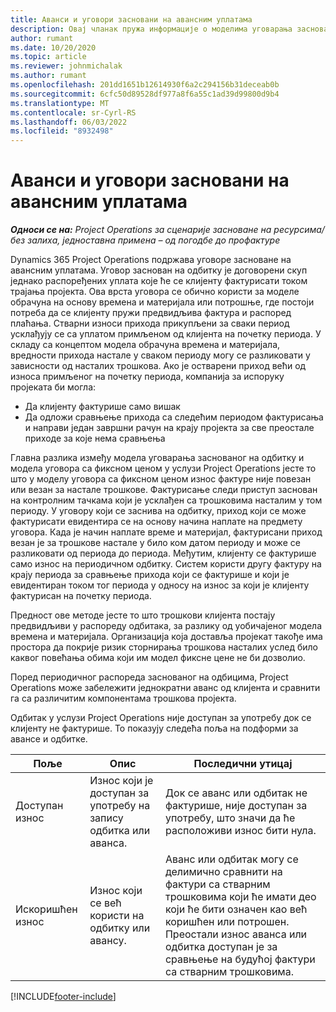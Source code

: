 ```yaml
---
title: Аванси и уговори засновани на авансним уплатама
description: Овај чланак пружа информације о моделима уговарања заснованим на власницима и напретку у пројектном пословању.
author: rumant
ms.date: 10/20/2020
ms.topic: article
ms.reviewer: johnmichalak
ms.author: rumant
ms.openlocfilehash: 201dd1651b12614930f6a2c294156b31deceab0b
ms.sourcegitcommit: 6cfc50d89528df977a8f6a55c1ad39d99800d9b4
ms.translationtype: MT
ms.contentlocale: sr-Cyrl-RS
ms.lasthandoff: 06/03/2022
ms.locfileid: "8932498"
---
```

# <a name="advances-and-retainer-based-contracts"></a>Аванси и уговори засновани на авансним уплатама


_**Односи се на:** Project Operations за сценарије засноване на ресурсима/без залиха, једноставна примена – од погодбе до профактуре_

Dynamics 365 Project Operations подржава уговоре засноване на авансним уплатама. Уговор заснован на одбитку је договорени скуп једнако распоређених уплата које ће се клијенту фактурисати током трајања пројекта. Ова врста уговора се обично користи за моделе обрачуна на основу времена и материјала или потрошње, где постоји потреба да се клијенту пружи предвидљива фактура и распоред плаћања. Стварни износи прихода прикупљени за сваки период усклађују се са уплатом примљеном од клијента на почетку периода. У складу са концептом модела обрачуна времена и материјала, вредности прихода настале у сваком периоду могу се разликовати у зависности од насталих трошкова. Ако је остварени приход већи од износа примљеног на почетку периода, компанија за испоруку пројеката би могла:

- Да клијенту фактурише само вишак 
- Да одложи сравњење прихода са следећим периодом фактурисања и направи један завршни рачун на крају пројекта за све преостале приходе за које нема сравњења

Главна разлика између модела уговарања заснованог на одбитку и модела уговора са фиксном ценом у услузи Project Operations јесте то што у моделу уговора са фиксном ценом износ фактуре није повезан или везан за настале трошкове. Фактурисање следи приступ заснован на контролним тачкама који је усклађен са трошковима насталим у том периоду. У уговору који се заснива на одбитку, приход који се може фактурисати евидентира се на основу начина наплате на предмету уговора. Када је начин наплате време и материјал, фактурисани приход везан је за трошкове настале у било ком датом периоду и може се разликовати од периода до периода. Међутим, клијенту се фактурише само износ на периодичном одбитку. Систем користи другу фактуру на крају периода за сравњење прихода који се фактурише и који је евидентиран током тог периода у односу на износ за који је клијенту фактурисан на почетку периода.

Предност ове методе јесте то што трошкови клијента постају предвидљиви у распореду одбитака, за разлику од уобичајеног модела времена и материјала. Организација која доставља пројекат такође има простора да покрије ризик сторнирања трошкова насталих услед било каквог повећања обима који им модел фиксне цене не би дозволио.

Поред периодичног распореда заснованог на одбицима, Project Operations може забележити једнократни аванс од клијента и сравнити га са различитим компонентама трошкова пројекта.

Одбитак у услузи Project Operations није доступан за употребу док се клијенту не фактурише. То показују следећа поља на подформи за авансе и одбитке.

| Поље | Опис | Последични утицај |
| --- | --- | --- |
| Доступан износ | Износ који је доступан за употребу на запису одбитка или аванса. | Док се аванс или одбитак не фактурише, није доступан за употребу, што значи да ће расположиви износ бити нула. |
| Искоришћен износ | Износ који се већ користи на одбитку или авансу. | Аванс или одбитак могу се делимично сравнити на фактури са стварним трошковима који ће имати део који ће бити означен као већ коришћен или потрошен. Преостали износ аванса или одбитка доступан је за сравњење на будућој фактури са стварним трошковима. |


[!INCLUDE[footer-include](../../includes/footer-banner.md)]